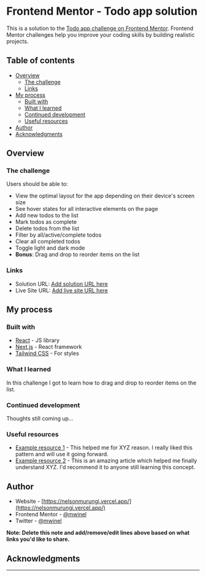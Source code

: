 # Frontend Mentor - Todo app solution

This is a solution to the [Todo app challenge on Frontend Mentor](https://www.frontendmentor.io/challenges/todo-app-Su1_KokOW). Frontend Mentor challenges help you improve your coding skills by building realistic projects.

## Table of contents

-   [Overview](#overview)
    -   [The challenge](#the-challenge)
    -   [Links](#links)
-   [My process](#my-process)
    -   [Built with](#built-with)
    -   [What I learned](#what-i-learned)
    -   [Continued development](#continued-development)
    -   [Useful resources](#useful-resources)
-   [Author](#author)
-   [Acknowledgments](#acknowledgments)

## Overview

### The challenge

Users should be able to:

-   View the optimal layout for the app depending on their device's screen size
-   See hover states for all interactive elements on the page
-   Add new todos to the list
-   Mark todos as complete
-   Delete todos from the list
-   Filter by all/active/complete todos
-   Clear all completed todos
-   Toggle light and dark mode
-   **Bonus**: Drag and drop to reorder items on the list

### Links

-   Solution URL: [Add solution URL here](https://your-solution-url.com)
-   Live Site URL: [Add live site URL here](https://your-live-site-url.com)

## My process

### Built with

-   [React](https://reactjs.org/) - JS library
-   [Next.js](https://nextjs.org/) - React framework
-   [Tailwind CSS](https://tailwindcss.com/docs) - For styles

### What I learned

In this challenge I got to learn how to drag and drop to reorder items on the list.

### Continued development

Thoughts still coming up...

### Useful resources

-   [Example resource 1](https://www.example.com) - This helped me for XYZ reason. I really liked this pattern and will use it going forward.
-   [Example resource 2](https://www.example.com) - This is an amazing article which helped me finally understand XYZ. I'd recommend it to anyone still learning this concept.

## Author

-   Website - [https://nelsonmurungi.vercel.app/](https://nelsonmurungi.vercel.app/)
-   Frontend Mentor - [@mwinel](https://www.frontendmentor.io/profile/mwinel)
-   Twitter - [@mwinel](https://www.twitter.com/mwinel)

**Note: Delete this note and add/remove/edit lines above based on what links you'd like to share.**

## Acknowledgments

---
